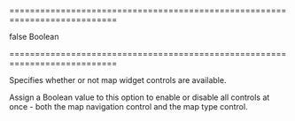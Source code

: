 ===========================================================================
<!--default-->false<!--/default-->
<!--type-->Boolean<!--/type-->
===========================================================================

<!--shortDescription-->
Specifies whether or not map widget controls are available.
<!--/shortDescription-->

<!--fullDescription-->
Assign a Boolean value to this option to enable or disable all controls at once - both the map navigation control and the map type control.


<!--/fullDescription-->